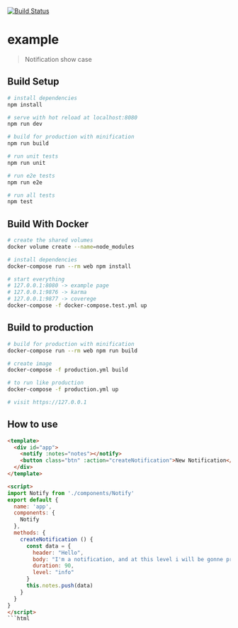 [![Build Status](https://travis-ci.org/yurifrl/notify-frontend.svg?branch=master)](https://travis-ci.org/yurifrl/notify-frontend)
# example

> Notification show case

## Build Setup

``` bash
# install dependencies
npm install

# serve with hot reload at localhost:8080
npm run dev

# build for production with minification
npm run build

# run unit tests
npm run unit

# run e2e tests
npm run e2e

# run all tests
npm test
```

## Build With Docker

``` bash
# create the shared volumes
docker volume create --name=node_modules

# install dependencies
docker-compose run --rm web npm install

# start everything
# 127.0.0.1:8080 -> example page
# 127.0.0.1:9876 -> karma
# 127.0.0.1:9877 -> coverege
docker-compose -f docker-compose.test.yml up
```

## Build to production

```bash
# build for production with minification
docker-compose run --rm web npm run build

# create image
docker-compose -f production.yml build

# to run like production
docker-compose -f production.yml up

# visit https://127.0.0.1
```

## How to use
```html
<template>
  <div id="app">
    <notify :notes="notes"></notify>
    <button class="btn" :action="createNotification">New Notification</button>
  </div>
</template>

<script>
import Notify from './components/Notify'
export default {
  name: 'app',
  components: {
    Notify
  },
  methods: {
    createNotification () {
      const data = {
        header: "Hello",
        body: "I'm a notification, and at this level i will be gonne pretty soon",
        duration: 90,
        level: "info"
      }
      this.notes.push(data)
    }
  }
}
</script>
```html

